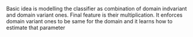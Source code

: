 Basic idea is modelling the classifier as combination of domain indvariant and domain variant ones. Final feature is their multiplication. It enforces domain variant ones to be same for the domain and it learns how to estimate that parameter
